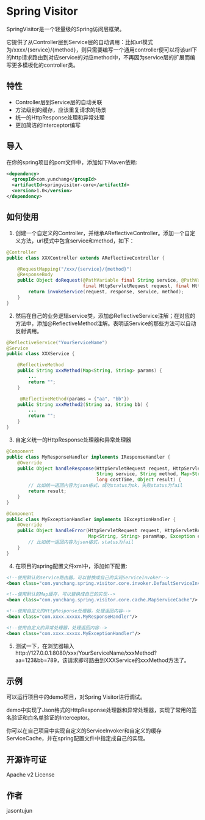 # Spring Visitor

SpringVisitor是一个轻量级的Spring访问层框架。

它提供了从Controller层到Service层的自动调用：比如url模式为/xxxx/{service}/{method}，则只需要编写一个通用controller便可以将该url下的http请求路由到对应service的对应method中，不再因为service层的扩展而编写更多模板化的controller类。


## 特性
  - Controller层到Service层的自动关联
  - 方法级别的缓存，应该重复请求的场景
  - 统一的HttpResponse处理和异常处理
  - 更加简洁的Interceptor编写


## 导入

在你的spring项目的pom文件中，添加如下Maven依赖:

```xml
<dependency>
  <groupId>com.yunchang</groupId>
  <artifactId>springvisitor-core</artifactId>
  <version>1.0</version>
</dependency>
```


## 如何使用

1. 创建一个自定义的Controller，并继承AReflectiveController。添加一个自定义方法，url模式中包含service和method，如下：

```java
@Controller
public class XXXController extends AReflectiveController {

    @RequestMapping("/xxx/{service}/{method}")
    @ResponseBody
    public Object doRequest(@PathVariable final String service, @PathVariable final String method,
                            final HttpServletRequest request, final HttpServletResponse response) {
        return invokeService(request, response, service, method);
    }
}
```

2. 然后在自己的业务逻辑service类，添加@ReflectiveService注解；在对应的方法中，添加@ReflectiveMethod注解。表明该Service的那些方法可以自动反射调用。

```java
@ReflectiveService("YourServiceName")
@Service
public class XXXService {

    @ReflectiveMethod
    public String xxxMethod(Map<String, String> params) {
        ...
        return "";
    }

     @ReflectiveMethod(params = {"aa", "bb"})
    public String xxxMethod2(String aa, String bb) {
        ...
        return "";
    }
}
```

3. 自定义统一的HttpResponse处理器和异常处理器

```java
@Component
public class MyResponseHandler implements IResponseHandler {
    @Override
    public Object handleResponse(HttpServletRequest request, HttpServletResponse response,
                                 String service, String method, Map<String, String> paramMap,
                                 long costTime, Object result) {
        // 比如统一返回内容为json格式，成功status为ok，失败status为fail
        return result;
    }
}
```

```java
@Component
public class MyExceptionHandler implements IExceptionHandler {
    @Override
    public Object handleError(HttpServletRequest request, HttpServletResponse response,
                              Map<String, String> paramMap, Exception exception) {
        // 比如统一返回内容为json格式，status为fail
    }
}
```

4. 在项目的spring配置文件xml中，添加如下配置:

```xml
<!--使用默认的service路由器，可以替换成自己的实现ServiceInvoker-->
<bean class="com.yunchang.spring.visitor.core.invoker.DefaultServiceInvoker"/>

<!--使用默认的Map缓存，可以替换成自己的实现-->
<bean class="com.yunchang.spring.visitor.core.cache.MapServiceCache"/>

<!--使用自定义的HttpResponse处理器，处理返回内容-->
<bean class="com.xxxx.xxxxx.MyResponseHandler"/>

<!--使用自定义的异常处理器，处理返回内容-->
<bean class="com.xxxx.xxxxx.MyExceptionHandler"/>
```

5. 测试一下，在浏览器输入http://127.0.0.1:8080/xxx/YourServiceName/xxxMethod?aa=123&bb=789，该请求即可路由到XXXService的xxxMethod方法了。


## 示例

可以运行项目中的demo项目，对Spring Visitor进行调试。

demo中实现了Json格式的HttpResponse处理器和异常处理器，实现了常用的签名验证和白名单验证的Interceptor。

你可以在自己项目中实现自定义的ServiceInvoker和自定义的缓存ServiceCache，并在spring配置文件中指定成自己的实现。


## 开源许可证

Apache v2 License


## 作者

jasontujun
